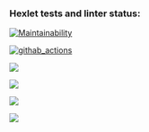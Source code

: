 ### Hexlet tests and linter status:

[![Maintainability](https://api.codeclimate.com/v1/badges/cad09c13a6859aaa1724/maintainability)](https://codeclimate.com/github/AnnaPalna/frontend-project-lvl1/maintainability)

[![githab_actions](https://github.com/AnnaPalna/frontend-project-lvl1/workflows/githab_actions/badge.svg)](https://github.com/AnnaPalna/frontend-project-lvl1/actions)

<a href="https://asciinema.org/a/390849" target="_blank"><img src="https://asciinema.org/a/390849.svg" /></a>

<a href="https://asciinema.org/a/391876" target="_blank"><img src="https://asciinema.org/a/391876.svg" /></a>

<a href="https://asciinema.org/a/391884" target="_blank"><img src="https://asciinema.org/a/391884.svg" /></a>

<a href="https://asciinema.org/a/391886" target="_blank"><img src="https://asciinema.org/a/391886.svg" /></a>





